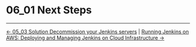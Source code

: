 # 06_01 Next Steps

<!-- FooterStart -->
---
[← 05_03 Solution Decommission your Jenkins servers](../../ch5_shut_down_aws_resources/05_03_solution_decommission_your_jenkins_servers/README.md) | [Running Jenkins on AWS: Deploying and Managing Jenkins on Cloud Infrastructure →](../../README.md)
<!-- FooterEnd -->
